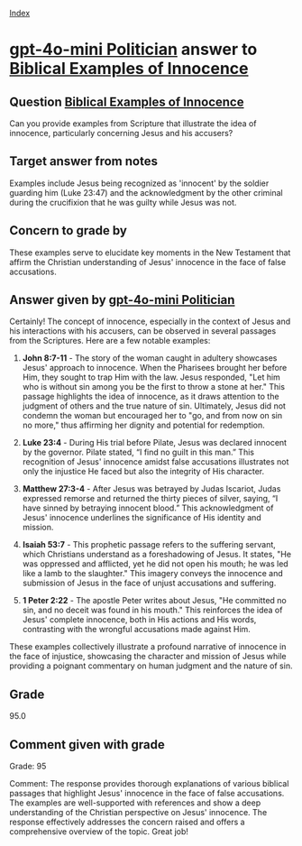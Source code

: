 
[Index](../../index.md)
# [gpt-4o-mini Politician](../../answering_models/gpt-4o-mini_Politician.md) answer to [Biblical Examples of Innocence](../../questions/Biblical_Examples_of_Innocence.md)

## Question [Biblical Examples of Innocence](../../questions/Biblical_Examples_of_Innocence.md)
Can you provide examples from Scripture that illustrate the idea of innocence, particularly concerning Jesus and his accusers?

## Target answer from notes
Examples include Jesus being recognized as 'innocent' by the soldier guarding him (Luke 23:47) and the acknowledgment by the other criminal during the crucifixion that he was guilty while Jesus was not.

## Concern to grade by
These examples serve to elucidate key moments in the New Testament that affirm the Christian understanding of Jesus' innocence in the face of false accusations.

## Answer given by [gpt-4o-mini Politician](../../answering_models/gpt-4o-mini_Politician.md)
Certainly! The concept of innocence, especially in the context of Jesus and his interactions with his accusers, can be observed in several passages from the Scriptures. Here are a few notable examples:

1. **John 8:7-11** - The story of the woman caught in adultery showcases Jesus' approach to innocence. When the Pharisees brought her before Him, they sought to trap Him with the law. Jesus responded, "Let him who is without sin among you be the first to throw a stone at her." This passage highlights the idea of innocence, as it draws attention to the judgment of others and the true nature of sin. Ultimately, Jesus did not condemn the woman but encouraged her to "go, and from now on sin no more," thus affirming her dignity and potential for redemption.

2. **Luke 23:4** - During His trial before Pilate, Jesus was declared innocent by the governor. Pilate stated, “I find no guilt in this man.” This recognition of Jesus' innocence amidst false accusations illustrates not only the injustice He faced but also the integrity of His character.

3. **Matthew 27:3-4** - After Jesus was betrayed by Judas Iscariot, Judas expressed remorse and returned the thirty pieces of silver, saying, “I have sinned by betraying innocent blood.” This acknowledgment of Jesus' innocence underlines the significance of His identity and mission.

4. **Isaiah 53:7** - This prophetic passage refers to the suffering servant, which Christians understand as a foreshadowing of Jesus. It states, "He was oppressed and afflicted, yet he did not open his mouth; he was led like a lamb to the slaughter." This imagery conveys the innocence and submission of Jesus in the face of unjust accusations and suffering.

5. **1 Peter 2:22** - The apostle Peter writes about Jesus, "He committed no sin, and no deceit was found in his mouth." This reinforces the idea of Jesus' complete innocence, both in His actions and His words, contrasting with the wrongful accusations made against Him.

These examples collectively illustrate a profound narrative of innocence in the face of injustice, showcasing the character and mission of Jesus while providing a poignant commentary on human judgment and the nature of sin.

## Grade
95.0

## Comment given with grade
Grade: 95

Comment: The response provides thorough explanations of various biblical passages that highlight Jesus' innocence in the face of false accusations. The examples are well-supported with references and show a deep understanding of the Christian perspective on Jesus' innocence. The response effectively addresses the concern raised and offers a comprehensive overview of the topic. Great job!
